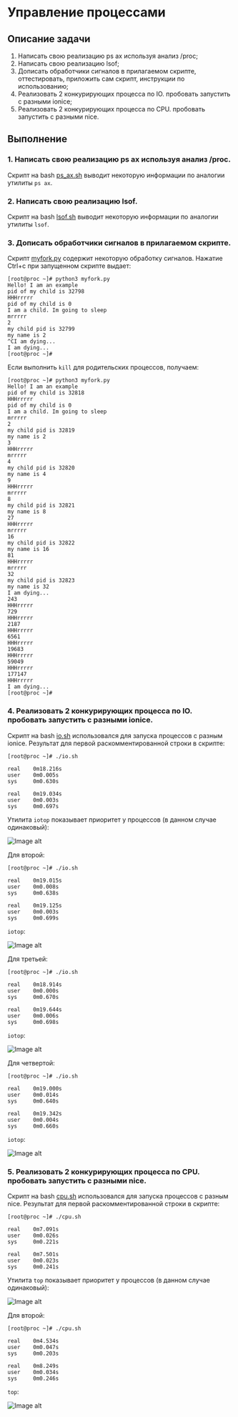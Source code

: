 # Управление процессами

## Описание задачи

1. Написать свою реализацию ps ax используя анализ /proc;
2. Написать свою реализацию lsof;
3. Дописать обработчики сигналов в прилагаемом скрипте, оттестировать, приложить сам скрипт, инструкции по использованию;
4. Реализовать 2 конкурирующих процесса по IO. пробовать запустить с разными ionice;
5. Реализовать 2 конкурирующих процесса по CPU. пробовать запустить с разными nice.

## Выполнение

### 1. Написать свою реализацию ps ax используя анализ /proc.

Скрипт на bash [ps_ax.sh](https://github.com/Sof-Lab/Home_Lab/blob/main/Linux/Proc/ps_ax.sh) выводит некоторую информации по аналогии утилиты `ps ax`.

### 2. Написать свою реализацию lsof.

Скрипт на bash [lsof.sh](https://github.com/Sof-Lab/Home_Lab/blob/main/Linux/Proc/lsof.sh) выводит некоторую информации по аналогии утилиты `lsof`.

### 3. Дописать обработчики сигналов в прилагаемом скрипте.

Скрипт [myfork.py](https://github.com/Sof-Lab/Home_Lab/blob/main/Linux/Proc/myfork.py) содержит некоторую обработку сигналов.
Нажатие Ctrl+c при запущенном скрипте выдает:
```
[root@proc ~]# python3 myfork.py
Hello! I am an example
pid of my child is 32798
HHHrrrrr
pid of my child is 0
I am a child. Im going to sleep
mrrrrr
2
my child pid is 32799
my name is 2
^CI am dying...
I am dying...
[root@proc ~]#
```
Если выполнить `kill` для родительских процессов, получаем:
```
[root@proc ~]# python3 myfork.py
Hello! I am an example
pid of my child is 32818
HHHrrrrr
pid of my child is 0
I am a child. Im going to sleep
mrrrrr
2
my child pid is 32819
my name is 2
3
HHHrrrrr
mrrrrr
4
my child pid is 32820
my name is 4
9
HHHrrrrr
mrrrrr
8
my child pid is 32821
my name is 8
27
HHHrrrrr
mrrrrr
16
my child pid is 32822
my name is 16
81
HHHrrrrr
mrrrrr
32
my child pid is 32823
my name is 32
I am dying...
243
HHHrrrrr
729
HHHrrrrr
2187
HHHrrrrr
6561
HHHrrrrr
19683
HHHrrrrr
59049
HHHrrrrr
177147
HHHrrrrr
I am dying...
[root@proc ~]#
```

### 4. Реализовать 2 конкурирующих процесса по IO. пробовать запустить с разными ionice.

Скрипт на bash [io.sh](https://github.com/Sof-Lab/Home_Lab/blob/main/Linux/Proc/io.sh) использовался для запуска процессов с разным ionice.
Результат для первой раскомментированной строки в скрипте:
```
[root@proc ~]# ./io.sh

real    0m18.216s
user    0m0.005s
sys     0m0.630s

real    0m19.034s
user    0m0.003s
sys     0m0.697s
```
Утилита `iotop` показывает приоритет у процессов (в данном случае одинаковый):

![Image alt](https://github.com/Sof-Lab/Home_Lab/blob/main/Linux/Proc/screenshots/io_first.png)

Для второй:
```
[root@proc ~]# ./io.sh

real    0m19.015s
user    0m0.008s
sys     0m0.638s

real    0m19.125s
user    0m0.003s
sys     0m0.699s
```
`iotop`:

![Image alt](https://github.com/Sof-Lab/Home_Lab/blob/main/Linux/Proc/screenshots/io_second.png)

Для третьей:
```
[root@proc ~]# ./io.sh

real    0m18.914s
user    0m0.000s
sys     0m0.670s

real    0m19.644s
user    0m0.006s
sys     0m0.698s
```
`iotop`:

![Image alt](https://github.com/Sof-Lab/Home_Lab/blob/main/Linux/Proc/screenshots/io_third.png)

Для четвертой:
```
[root@proc ~]# ./io.sh

real    0m19.000s
user    0m0.014s
sys     0m0.640s

real    0m19.342s
user    0m0.004s
sys     0m0.660s
```
`iotop`:

![Image alt](https://github.com/Sof-Lab/Home_Lab/blob/main/Linux/Proc/screenshots/io_fourth.png)


### 5. Реализовать 2 конкурирующих процесса по CPU. пробовать запустить с разными nice.

Скрипт на bash [cpu.sh](https://github.com/Sof-Lab/Home_Lab/blob/main/Linux/Proc/cpu.sh) использовался для запуска процессов с разным nice.
Результат для первой раскомментированной строки в скрипте:
```
[root@proc ~]# ./cpu.sh

real    0m7.091s
user    0m0.026s
sys     0m0.221s

real    0m7.501s
user    0m0.023s
sys     0m0.241s
```
Утилита `top` показывает приоритет у процессов (в данном случае одинаковый):

![Image alt](https://github.com/Sof-Lab/Home_Lab/blob/main/Linux/Proc/screenshots/cpu_first.png)

Для второй:
```
[root@proc ~]# ./cpu.sh

real    0m4.534s
user    0m0.047s
sys     0m0.203s

real    0m8.249s
user    0m0.034s
sys     0m0.246s
```
`top`:

![Image alt](https://github.com/Sof-Lab/Home_Lab/blob/main/Linux/Proc/screenshots/cpu_second.png)